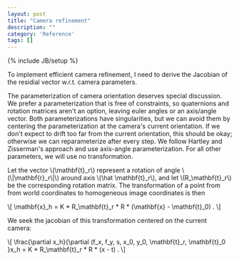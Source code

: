 ```yaml
---
layout: post
title: "Camera refinement"
description: ""
category: 'Reference'
tags: []
---
```

{% include JB/setup %}

To implement efficient camera refinement, I need to derive the Jacobian of the residial vector w.r.t. camera parameters.  

The parameterization of camera orientation deserves special discussion.  We prefer a parameterization that is free of constraints, so quaternions and rotation matrices aren't an option, leaving euler angles or an axis/angle vector. Both parameterizations have singularities, but we can avoid them by centering the parameterization at the camera's current orientation.  If we don't expect to drift too far from the current orientation, this should be okay; otherwise we can reparameterize after every step.  We follow Hartley and Zisserman's approach and use axis-angle parameterization.  For all other parameters, we will use no transformation.

Let the vector \\(\\mathbf{t}\_r\\) represent a rotation of angle \\(\\|\\mathbf{r}\_r\\|\\) around axis \\(\\hat \\mathbf{t}\_r\\), and let \\(R\_\\mathbf{t}\_r\\) be the corresponding rotation matrix.   The transformation of a point from from world coordinates to homogeneous image coordinates is then
  
<div>
\[
    \mathbf{x}_h = K * R_\mathbf{t}_r * R * (\mathbf{x} - \mathbf{t}_0) .
  \]
</div>

We seek the jacobian of this transformation centered on the current camera:
<div>
\[
    \frac{\partial x_h}{\partial (f_x, f_y, s, x_0, y_0, \mathbf{t}_r, \mathbf{t}_0 }x_h = K * R_\mathbf{t}_r * R * (x - t) .
  \]
</div>
